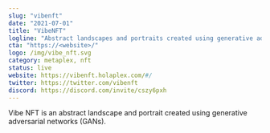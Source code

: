 ```yaml
---
slug: "vibenft"
date: "2021-07-01"
title: "VibeNFT"
logline: "Abstract landscapes and portraits created using generative adversarial networks (GANs)."
cta: "https://<website>/"
logo: /img/vibe_nft.svg
category: metaplex, nft
status: live
website: https://vibenft.holaplex.com/#/
twitter: https://twitter.com/vibenft
discord: https://discord.com/invite/cszy6pxh
---
```


Vibe NFT is an abstract landscape and portrait created using generative adversarial networks (GANs).
